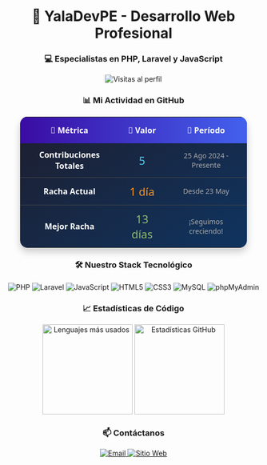 <h1 align="center">🚀 YalaDevPE - Desarrollo Web Profesional</h1>
<h3 align="center">💻 Especialistas en PHP, Laravel y JavaScript</h3>

<div align="center">
  <img src="https://komarev.com/ghpvc/?username=tuusuario&label=Profile%20views&color=0e75b6&style=flat" alt="Visitas al perfil"/>
</div>

<h3 align="center">📊 Mi Actividad en GitHub</h3>

<div align="center">
  <table style="border-collapse: collapse; width: 90%; background: linear-gradient(145deg, #1e1e2e, #0f3460); color: #fff; border-radius: 15px; overflow: hidden; font-family: 'Segoe UI', sans-serif; box-shadow: 0 8px 15px rgba(0,0,0,0.2);">
    <tr style="background: linear-gradient(90deg, #3a0ca3, #4361ee);">
      <th style="padding: 15px; font-size: 16px;">📌 Métrica</th>
      <th style="padding: 15px; font-size: 16px;">🔢 Valor</th>
      <th style="padding: 15px; font-size: 16px;">📅 Período</th>
    </tr>
    <tr align="center" style="border-bottom: 1px solid #444;">
      <td style="padding: 12px; font-weight: bold;">Contribuciones Totales</td>
      <td style="padding: 12px; font-size: 22px; color: #4cc9f0;">5</td>
      <td style="padding: 12px; font-size: 14px; color: #aaa;">25 Ago 2024 - Presente</td>
    </tr>
    <tr align="center" style="border-bottom: 1px solid #444;">
      <td style="padding: 12px; font-weight: bold;">Racha Actual</td>
      <td style="padding: 12px; font-size: 22px; color: #f8961e;">1 día</td>
      <td style="padding: 12px; font-size: 14px; color: #aaa;">Desde 23 May</td>
    </tr>
    <tr align="center">
      <td style="padding: 12px; font-weight: bold;">Mejor Racha</td>
      <td style="padding: 12px; font-size: 22px; color: #90be6d;">13 días</td>
      <td style="padding: 12px; font-size: 14px; color: #aaa;">¡Seguimos creciendo!</td>
    </tr>
  </table>
</div>

<h3 align="center">🛠️ Nuestro Stack Tecnológico</h3>

<div align="center" style="margin: 20px 0;">
  <img src="https://img.shields.io/badge/-PHP-777BB4?style=for-the-badge&logo=php&logoColor=white" alt="PHP"/>
  <img src="https://img.shields.io/badge/-Laravel-FF2D20?style=for-the-badge&logo=laravel&logoColor=white" alt="Laravel"/>
  <img src="https://img.shields.io/badge/-JavaScript-F7DF1E?style=for-the-badge&logo=javascript&logoColor=black" alt="JavaScript"/>
  <img src="https://img.shields.io/badge/-HTML5-E34F26?style=for-the-badge&logo=html5&logoColor=white" alt="HTML5"/>
  <img src="https://img.shields.io/badge/-CSS3-1572B6?style=for-the-badge&logo=css3&logoColor=white" alt="CSS3"/>
  <img src="https://img.shields.io/badge/-MySQL-4479A1?style=for-the-badge&logo=mysql&logoColor=white" alt="MySQL"/>
  <img src="https://img.shields.io/badge/-phpMyAdmin-6C78AF?style=for-the-badge&logo=phpmyadmin&logoColor=white" alt="phpMyAdmin"/>
</div>

<h3 align="center">📈 Estadísticas de Código</h3>

<div align="center">
  <img src="https://github-readme-stats.vercel.app/api/top-langs/?username=tuusuario&layout=compact&theme=radical&hide_border=true&langs_count=6" alt="Lenguajes más usados" height="180"/>
  <img src="https://github-readme-stats.vercel.app/api?username=tuusuario&show_icons=true&theme=radical&hide_border=true&count_private=true" alt="Estadísticas GitHub" height="180"/>
</div>

<h3 align="center">📫 Contáctanos</h3>

<div align="center">
  <a href="mailto:contacto@yaladevpe.com">
    <img src="https://img.shields.io/badge/-Gmail-D14836?style=for-the-badge&logo=gmail&logoColor=white" alt="Email"/>
  </a>
  <a href="https://yaladevpe.com">
    <img src="https://img.shields.io/badge/-Sitio_Web-4285F4?style=for-the-badge&logo=google-chrome&logoColor=white" alt="Sitio Web"/>
  </a>
</div>

